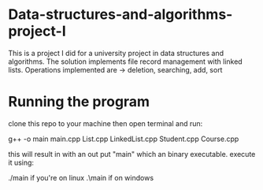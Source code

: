 # Data-structures-and-algorithms-project-I
This is a project I did for a university project in data structures and algorithms. 
The solution implements file record management with linked lists.
Operations implemented are -> deletion, searching, add, sort
# Running the program
clone this repo to your machine then open terminal and run:

g++ -o main main.cpp List.cpp LinkedList.cpp Student.cpp Course.cpp

this will result in with an out put "main" which an binary executable.
execute it using:

./main if you're on linux
.\main if on windows
